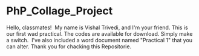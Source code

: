 # PhP_Collage_Project
Hello, classmates!  My name is Vishal Trivedi, and I'm your friend.
This is our first wad practical. The codes are available for download.
Simply make a switch.  I've also included a word document named "Practical 1" that you can alter.
Thank you for chacking this Repositorie.
